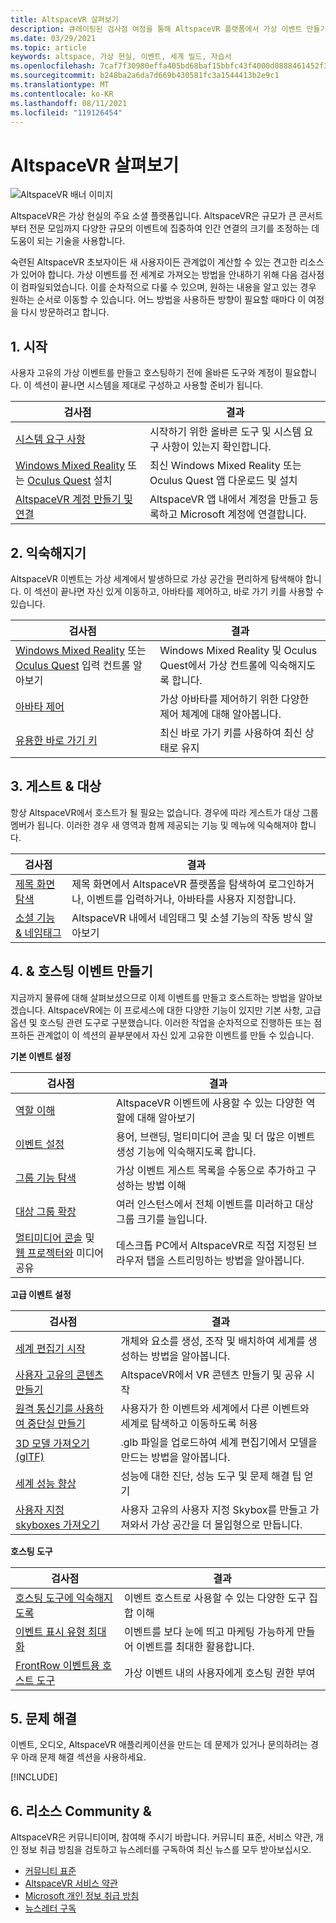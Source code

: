 ```yaml
---
title: AltspaceVR 살펴보기
description: 큐레이팅된 검사점 여정을 통해 AltspaceVR 플랫폼에서 가상 이벤트 만들기 및 호스팅을 시작합니다.
ms.date: 03/29/2021
ms.topic: article
keywords: altspace, 가상 현실, 이벤트, 세계 빌드, 자습서
ms.openlocfilehash: 7caf7f30980effa405bd68baf15bbfc43f4000d0888461452f36a1445a0b8214
ms.sourcegitcommit: b248ba2a6da7d669b430581fc3a1544413b2e9c1
ms.translationtype: MT
ms.contentlocale: ko-KR
ms.lasthandoff: 08/11/2021
ms.locfileid: "119126454"
---
```

# <a name="exploring-altspacevr"></a>AltspaceVR 살펴보기

![AltspaceVR 배너 이미지](images/altspace-vr-banner.png)

AltspaceVR은 가상 현실의 주요 소셜 플랫폼입니다. AltspaceVR은 규모가 큰 콘서트부터 전문 모임까지 다양한 규모의 이벤트에 집중하여 인간 연결의 크기를 조정하는 데 도움이 되는 기술을 사용합니다.

숙련된 AltspaceVR 초보자이든 새 사용자이든 관계없이 계산할 수 있는 견고한 리소스가 있어야 합니다. 가상 이벤트를 전 세계로 가져오는 방법을 안내하기 위해 다음 검사점이 컴파일되었습니다. 이를 순차적으로 다룰 수 있으며, 원하는 내용을 알고 있는 경우 원하는 순서로 이동할 수 있습니다. 어느 방법을 사용하든 방향이 필요할 때마다 이 여정을 다시 방문하려고 합니다.

## <a name="1-getting-started"></a>1. 시작

사용자 고유의 가상 이벤트를 만들고 호스팅하기 전에 올바른 도구와 계정이 필요합니다. 이 섹션이 끝나면 시스템을 제대로 구성하고 사용할 준비가 됩니다.

|  검사점  |  결과  |
| --- | --- |
| [시스템 요구 사항](getting-started/system-requirements.md) | 시작하기 위한 올바른 도구 및 시스템 요구 사항이 있는지 확인합니다. |
| [Windows Mixed Reality](getting-started/wmr-installation.md) 또는 [Oculus Quest](getting-started/oculus-installation.md) 설치| 최신 Windows Mixed Reality 또는 Oculus Quest 앱 다운로드 및 설치 |
| [AltspaceVR 계정 만들기 및 연결](getting-started/creating-and-linking-accounts.md) | AltspaceVR 앱 내에서 계정을 만들고 등록하고 Microsoft 계정에 연결합니다.|

## <a name="2-getting-comfortable"></a>2. 익숙해지기

AltspaceVR 이벤트는 가상 세계에서 발생하므로 가상 공간을 편리하게 탐색해야 합니다. 이 섹션이 끝나면 자신 있게 이동하고, 아바타를 제어하고, 바로 가기 키를 사용할 수 있습니다.

|  검사점  |  결과  |
| --- | --- |
| [Windows Mixed Reality](getting-started/wmr-controls.md) 또는 [Oculus Quest](getting-started/oculus-controls.md) 입력 컨트롤 알아보기 | Windows Mixed Reality 및 Oculus Quest에서 가상 컨트롤에 익숙해지도록 합니다. |
| [아바타 제어](getting-started/avatar-controls.md) | 가상 아바타를 제어하기 위한 다양한 제어 체계에 대해 알아봅니다. |
| [유용한 바로 가기 키](getting-started/keyboard-shortcuts.md) | 최신 바로 가기 키를 사용하여 최신 상태로 유지 |

## <a name="3-for-guests--audiences"></a>3. 게스트 & 대상

항상 AltspaceVR에서 호스트가 될 필요는 없습니다. 경우에 따라 게스트가 대상 그룹 멤버가 됩니다. 이러한 경우 새 영역과 함께 제공되는 기능 및 메뉴에 익숙해져야 합니다.

|  검사점  |  결과  |
| --- | --- |
| [제목 화면 탐색](community/exploring-title-screen.md) | 제목 화면에서 AltspaceVR 플랫폼을 탐색하여 로그인하거나, 이벤트를 입력하거나, 아바타를 사용자 지정합니다. |
| [소셜 기능 & 네임태그](faqs/nametags.md) | AltspaceVR 내에서 네임태그 및 소셜 기능의 작동 방식 알아보기 |

## <a name="4-creating--hosting-events"></a>4. & 호스팅 이벤트 만들기

지금까지 물류에 대해 살펴보셨으므로 이제 이벤트를 만들고 호스트하는 방법을 알아보겠습니다. AltspaceVR에는 이 프로세스에 대한 다양한 기능이 있지만 기본 사항, 고급 옵션 및 호스팅 관련 도구로 구분했습니다. 이러한 작업을 순차적으로 진행하든 또는 점프하든 관계없이 이 섹션의 끝부분에서 자신 있게 고유한 이벤트를 만들 수 있습니다.

**기본 이벤트 설정**

|  검사점  |  결과  |
| --- | --- |
| [역할 이해](getting-started/roles.md) | AltspaceVR 이벤트에 사용할 수 있는 다양한 역할에 대해 알아보기 |
| [이벤트 설정](tutorials/creating-an-event.md) | 용어, 브랜딩, 멀티미디어 콘솔 및 더 많은 이벤트 생성 기능에 익숙해지도록 합니다. |
| [그룹 기능 탐색](tutorials/group-features.md) | 가상 이벤트 게스트 목록을 수동으로 추가하고 구성하는 방법 이해 |
| [대상 그룹 확장](faqs/scaling-audiences.md) | 여러 인스턴스에서 전체 이벤트를 미러하고 대상 그룹 크기를 늘입니다. |
| [멀티미디어 콘솔](tutorials/multimedia-console.md) 및 [웹 프로젝터와](tutorials/web-projector-streaming.md) 미디어 공유 | 데스크톱 PC에서 AltspaceVR로 직접 지정된 브라우저 탭을 스트리밍하는 방법을 알아봅니다. |

**고급 이벤트 설정**

|  검사점  |  결과  |
| --- | --- |
| [세계 편집기 시작](world-building/world-editor-getting-started.md) | 개체와 요소를 생성, 조작 및 배치하여 세계를 생성하는 방법을 알아봅니다. |
| [사용자 고유의 콘텐츠 만들기](community/creating-content.md) | AltspaceVR에서 VR 콘텐츠 만들기 및 공유 시작 |
| [원격 통신기를 사용하여 중단실 만들기](tutorials/teleporting.md) | 사용자가 한 이벤트와 세계에서 다른 이벤트와 세계로 탐색하고 이동하도록 허용 |
| [3D 모델 가져오기(glTF)](world-building/importing-models.md) | .glb 파일을 업로드하여 세계 편집기에서 모델을 만드는 방법을 알아봅니다. |
| [세계 성능 향상](world-building/improving-performance.md) | 성능에 대한 진단, 성능 도구 및 문제 해결 팁 얻기 |
| [사용자 지정 skyboxes 가져오기](world-building/uploading-custom-skyboxes.md) | 사용자 고유의 사용자 지정 Skybox를 만들고 가져와서 가상 공간을 더 몰입형으로 만듭니다. |

**호스팅 도구**

|  검사점  |  결과  |
| --- | --- |
| [호스팅 도구에 익숙해지도록](tutorials/host-tools-overview.md) | 이벤트 호스트로 사용할 수 있는 다양한 도구 집합 이해 |
| [이벤트 표시 유형 최대화](tutorials/main-events.md) | 이벤트를 보다 눈에 띄고 마케팅 가능하게 만들어 이벤트를 최대한 활용합니다. |
| [FrontRow 이벤트용 호스트 도구](tutorials/host-tools-for-events.md) | 가상 이벤트 내의 사용자에게 호스팅 권한 부여 |

## <a name="5-troubleshooting"></a>5. 문제 해결

이벤트, 오디오, AltspaceVR 애플리케이션을 만드는 데 문제가 있거나 문의하려는 경우 아래 문제 해결 섹션을 사용하세요. 

[!INCLUDE[](includes/troubleshooting.md)]

## <a name="6-community--resources"></a>6. 리소스 Community &

AltspaceVR은 커뮤니티이며, 참여해 주시기 바랍니다. 커뮤니티 표준, 서비스 약관, 개인 정보 취급 방침을 검토하고 뉴스레터를 구독하여 최신 뉴스를 모두 받아보십시오.

* [커뮤니티 표준](community/community-standards.md)
* [AltspaceVR 서비스 약관](community/terms-of-service.md)
* [Microsoft 개인 정보 취급 방침](https://privacy.microsoft.com/privacystatement)
* [뉴스레터 구독](community/newsletter-subscriptions.md)